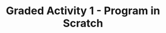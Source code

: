 ---
title: Graded Activity 1 - Program in Scratch
excerpt: Write a small program in the visual programming language Scratch.
points: 5
type: assignment
status: announced
---